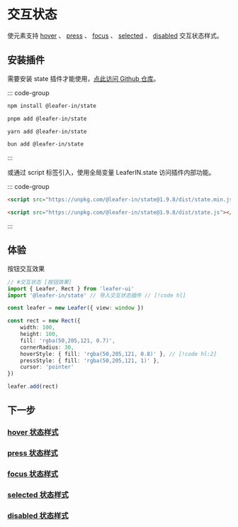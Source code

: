 <script setup>
import Case from '/component/Case.vue'
</script>

# 交互状态

使元素支持 [hover](/reference/UI/state/hover.md) 、 [press](/reference/UI/state/press.md) 、 [focus](/reference/UI/state/focus.md) 、 [selected](/reference/UI/state/selected.md) 、 [disabled](/reference/UI/state/disabled.md) 交互状态样式。

## 安装插件

需要安装 state 插件才能使用，[点此访问 Github 仓库](https://github.com/leaferjs/leafer-in/tree/main/packages/state)。

::: code-group

```sh [npm]
npm install @leafer-in/state
```

```sh [pnpm]
pnpm add @leafer-in/state
```

```sh [yarn]
yarn add @leafer-in/state
```

```sh [bun]
bun add @leafer-in/state
```

:::

或通过 script 标签引入，使用全局变量 LeaferIN.state 访问插件内部功能。

::: code-group

```html [state.min]
<script src="https://unpkg.com/@leafer-in/state@1.9.8/dist/state.min.js"></script>
```

```html [state]
<script src="https://unpkg.com/@leafer-in/state@1.9.8/dist/state.js"></script>
```

<!-- https://unpkg.com 无法访问时，可替换为 https://cdn.jsdelivr.net/npm -->

:::

## 体验

<case name="PressStyle" index=1 editor="false" ></case>

按钮交互效果

```ts
// #交互状态 [按钮效果]
import { Leafer, Rect } from 'leafer-ui'
import '@leafer-in/state' // 导入交互状态插件 // [!code hl] 

const leafer = new Leafer({ view: window })

const rect = new Rect({
    width: 100,
    height: 100,
    fill: 'rgba(50,205,121, 0.7)',
    cornerRadius: 30,
    hoverStyle: { fill: 'rgba(50,205,121, 0.8)' }, // [!code hl:2]
    pressStyle: { fill: 'rgba(50,205,121, 1)' },
    cursor: 'pointer'
})

leafer.add(rect)
```

## 下一步

### [hover 状态样式](/reference/UI/state/hover.md)

### [press 状态样式](/reference/UI/state/press.md)

### [focus 状态样式](/reference/UI/state/focus.md)

### [selected 状态样式](/reference/UI/state/selected.md)

### [disabled 状态样式](/reference/UI/state/disabled.md)
